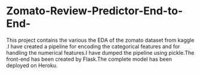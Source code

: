 # Zomato-Review-Predictor-End-to-End-
This project contains the various the EDA of the zomato dataset from kaggle .I have created a pipeline for encoding the categorical features and for handling the numerical features.I have dumped the pipeline using pickle.The front-end has been created by Flask.The complete model has been deployed on Heroku.
